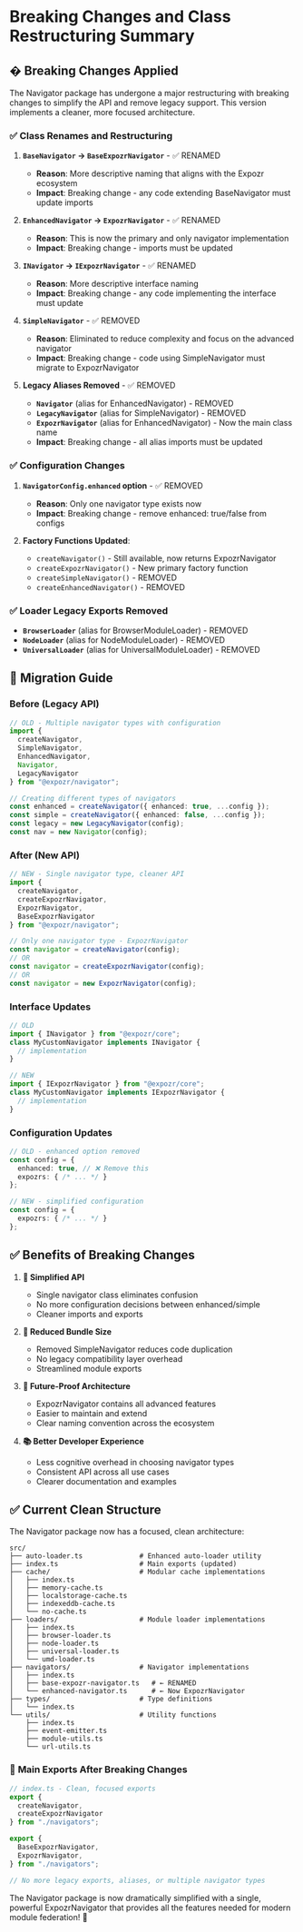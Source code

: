 # Breaking Changes and Class Restructuring Summary

## � **Breaking Changes Applied**

The Navigator package has undergone a major restructuring with breaking changes to simplify the API and remove legacy support. This version implements a cleaner, more focused architecture.

### ✅ **Class Renames and Restructuring**

1. **`BaseNavigator` → `BaseExpozrNavigator`** - ✅ RENAMED
   - **Reason**: More descriptive naming that aligns with the Expozr ecosystem
   - **Impact**: Breaking change - any code extending BaseNavigator must update imports

2. **`EnhancedNavigator` → `ExpozrNavigator`** - ✅ RENAMED  
   - **Reason**: This is now the primary and only navigator implementation
   - **Impact**: Breaking change - imports must be updated

3. **`INavigator` → `IExpozrNavigator`** - ✅ RENAMED
   - **Reason**: More descriptive interface naming
   - **Impact**: Breaking change - any code implementing the interface must update

4. **`SimpleNavigator`** - ✅ REMOVED
   - **Reason**: Eliminated to reduce complexity and focus on the advanced navigator
   - **Impact**: Breaking change - code using SimpleNavigator must migrate to ExpozrNavigator

5. **Legacy Aliases Removed** - ✅ REMOVED
   - **`Navigator`** (alias for EnhancedNavigator) - REMOVED
   - **`LegacyNavigator`** (alias for SimpleNavigator) - REMOVED  
   - **`ExpozrNavigator`** (alias for EnhancedNavigator) - Now the main class name
   - **Impact**: Breaking change - all alias imports must be updated

### ✅ **Configuration Changes**

1. **`NavigatorConfig.enhanced` option** - ✅ REMOVED
   - **Reason**: Only one navigator type exists now
   - **Impact**: Breaking change - remove enhanced: true/false from configs

2. **Factory Functions Updated**:
   - `createNavigator()` - Still available, now returns ExpozrNavigator
   - `createExpozrNavigator()` - New primary factory function
   - `createSimpleNavigator()` - REMOVED
   - `createEnhancedNavigator()` - REMOVED

### ✅ **Loader Legacy Exports Removed**

- **`BrowserLoader`** (alias for BrowserModuleLoader) - REMOVED
- **`NodeLoader`** (alias for NodeModuleLoader) - REMOVED
- **`UniversalLoader`** (alias for UniversalModuleLoader) - REMOVED

## 📝 **Migration Guide**

### Before (Legacy API)

```typescript
// OLD - Multiple navigator types with configuration
import { 
  createNavigator, 
  SimpleNavigator, 
  EnhancedNavigator,
  Navigator,
  LegacyNavigator 
} from "@expozr/navigator";

// Creating different types of navigators
const enhanced = createNavigator({ enhanced: true, ...config });
const simple = createNavigator({ enhanced: false, ...config });
const legacy = new LegacyNavigator(config);
const nav = new Navigator(config);
```

### After (New API)

```typescript
// NEW - Single navigator type, cleaner API
import { 
  createNavigator, 
  createExpozrNavigator,
  ExpozrNavigator,
  BaseExpozrNavigator 
} from "@expozr/navigator";

// Only one navigator type - ExpozrNavigator
const navigator = createNavigator(config);
// OR
const navigator = createExpozrNavigator(config);
// OR  
const navigator = new ExpozrNavigator(config);
```

### Interface Updates

```typescript
// OLD
import { INavigator } from "@expozr/core";
class MyCustomNavigator implements INavigator {
  // implementation
}

// NEW
import { IExpozrNavigator } from "@expozr/core";
class MyCustomNavigator implements IExpozrNavigator {
  // implementation
}
```

### Configuration Updates

```typescript
// OLD - enhanced option removed
const config = {
  enhanced: true, // ❌ Remove this
  expozrs: { /* ... */ }
};

// NEW - simplified configuration
const config = {
  expozrs: { /* ... */ }
};
```

## ✅ **Benefits of Breaking Changes**

1. **🎯 Simplified API**
   - Single navigator class eliminates confusion
   - No more configuration decisions between enhanced/simple
   - Cleaner imports and exports

2. **🧹 Reduced Bundle Size**
   - Removed SimpleNavigator reduces code duplication
   - No legacy compatibility layer overhead
   - Streamlined module exports

3. **🔮 Future-Proof Architecture**
   - ExpozrNavigator contains all advanced features
   - Easier to maintain and extend
   - Clear naming convention across the ecosystem

4. **📚 Better Developer Experience**
   - Less cognitive overhead in choosing navigator types
   - Consistent API across all use cases
   - Clearer documentation and examples

## ✅ **Current Clean Structure**

The Navigator package now has a focused, clean architecture:

```
src/
├── auto-loader.ts              # Enhanced auto-loader utility
├── index.ts                    # Main exports (updated)
├── cache/                      # Modular cache implementations
│   ├── index.ts
│   ├── memory-cache.ts
│   ├── localstorage-cache.ts
│   ├── indexeddb-cache.ts
│   └── no-cache.ts
├── loaders/                    # Module loader implementations
│   ├── index.ts
│   ├── browser-loader.ts
│   ├── node-loader.ts
│   ├── universal-loader.ts
│   └── umd-loader.ts
├── navigators/                 # Navigator implementations
│   ├── index.ts
│   ├── base-expozr-navigator.ts   # ← RENAMED
│   └── enhanced-navigator.ts      # ← Now ExpozrNavigator
├── types/                      # Type definitions
│   └── index.ts
└── utils/                      # Utility functions
    ├── index.ts
    ├── event-emitter.ts
    ├── module-utils.ts
    └── url-utils.ts
```

### 🎯 **Main Exports After Breaking Changes**

```typescript
// index.ts - Clean, focused exports
export { 
  createNavigator, 
  createExpozrNavigator 
} from "./navigators";

export {
  BaseExpozrNavigator,
  ExpozrNavigator,
} from "./navigators";

// No more legacy exports, aliases, or multiple navigator types
```

The Navigator package is now dramatically simplified with a single, powerful ExpozrNavigator that provides all the features needed for modern module federation! 🎉
